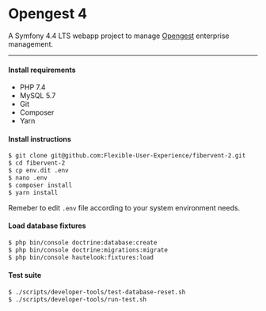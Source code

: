Opengest 4
===========

A Symfony 4.4 LTS webapp project to manage [Opengest](https://opengest4.gruasromani.com/admin) enterprise management.

---

#### Install requirements

* PHP 7.4
* MySQL 5.7
* Git
* Composer
* Yarn

#### Install instructions

```bash
$ git clone git@github.com:Flexible-User-Experience/fibervent-2.git
$ cd fibervent-2
$ cp env.dit .env
$ nano .env
$ composer install
$ yarn install
```

Remeber to edit `.env` file according to your system environment needs.

#### Load database fixtures

```bash
$ php bin/console doctrine:database:create
$ php bin/console doctrine:migrations:migrate
$ php bin/console hautelook:fixtures:load
```

#### Test suite

```bash
$ ./scripts/developer-tools/test-database-reset.sh
$ ./scripts/developer-tools/run-test.sh
```
